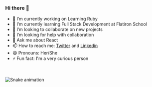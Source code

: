 ### Hi there 👋

- 🔭 I’m currently working on Learning Ruby
- 🌱 I’m currently learning Full Stack Development at Flatiron School
- 👯 I’m looking to collaborate on new projects 
- 🤔 I’m looking for help with collaboration
- 💬 Ask me about React
- 📫 How to reach me: [Twitter](https://twitter.com/emily_tiampati) and [Linkedin](https://www.linkedin.com/in/sereyatiampati/)
- 😄 Pronouns: Her/She
- ⚡ Fun fact: I'm a very curious person

<br/>

![Snake animation](https://github.com/sereyatiampati/sereyatimpati/blob/output/github-contribution-grid-snake.svg)


